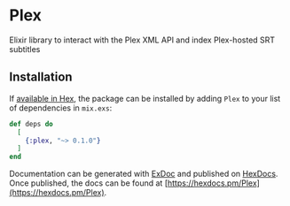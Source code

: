 # Plex

Elixir library to interact with the Plex XML API and index Plex-hosted SRT subtitles

## Installation

If [available in Hex](https://hex.pm/docs/publish), the package can be installed
by adding `Plex` to your list of dependencies in `mix.exs`:

```elixir
def deps do
  [
    {:plex, "~> 0.1.0"}
  ]
end
```

Documentation can be generated with [ExDoc](https://github.com/elixir-lang/ex_doc)
and published on [HexDocs](https://hexdocs.pm). Once published, the docs can
be found at [https://hexdocs.pm/Plex](https://hexdocs.pm/Plex).

